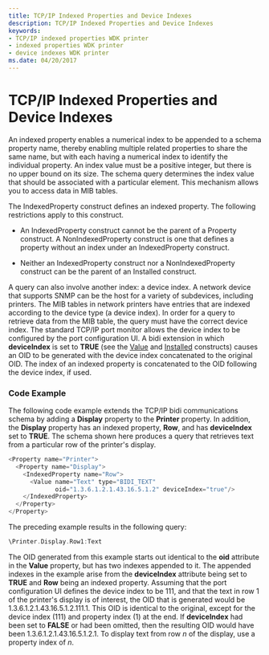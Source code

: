 ```yaml
---
title: TCP/IP Indexed Properties and Device Indexes
description: TCP/IP Indexed Properties and Device Indexes
keywords:
- TCP/IP indexed properties WDK printer
- indexed properties WDK printer
- device indexes WDK printer
ms.date: 04/20/2017
---
```


# TCP/IP Indexed Properties and Device Indexes


An indexed property enables a numerical index to be appended to a schema property name, thereby enabling multiple related properties to share the same name, but with each having a numerical index to identify the individual property. An index value must be a positive integer, but there is no upper bound on its size. The schema query determines the index value that should be associated with a particular element. This mechanism allows you to access data in MIB tables.

The IndexedProperty construct defines an indexed property. The following restrictions apply to this construct.

-   An IndexedProperty construct cannot be the parent of a Property construct. A NonIndexedProperty construct is one that defines a property without an index under an IndexedProperty construct.

-   Neither an IndexedProperty construct nor a NonIndexedProperty construct can be the parent of an Installed construct.

A query can also involve another index: a device index. A network device that supports SNMP can be the host for a variety of subdevices, including printers. The MIB tables in network printers have entries that are indexed according to the device type (a device index). In order for a query to retrieve data from the MIB table, the query must have the correct device index. The standard TCP/IP port monitor allows the device index to be configured by the port configuration UI. A bidi extension in which **deviceIndex** is set to **TRUE** (see the [Value](value.md) and [Installed](installed2.md) constructs) causes an OID to be generated with the device index concatenated to the original OID. The index of an indexed property is concatenated to the OID following the device index, if used.

### Code Example

The following code example extends the TCP/IP bidi communications schema by adding a **Display** property to the **Printer** property. In addition, the **Display** property has an indexed property, **Row**, and has **deviceIndex** set to **TRUE**. The schema shown here produces a query that retrieves text from a particular row of the printer's display.

```cpp
<Property name="Printer">
  <Property name="Display">
    <IndexedProperty name="Row">
      <Value name="Text" type="BIDI_TEXT" 
             oid="1.3.6.1.2.1.43.16.5.1.2" deviceIndex="true"/>
    </IndexedProperty>
  </Property>
</Property>
```

The preceding example results in the following query:

```cpp
\Printer.Display.Row1:Text
```

The OID generated from this example starts out identical to the **oid** attribute in the **Value** property, but has two indexes appended to it. The appended indexes in the example arise from the **deviceIndex** attribute being set to **TRUE** and **Row** being an indexed property. Assuming that the port configuration UI defines the device index to be 111, and that the text in row 1 of the printer's display is of interest, the OID that is generated would be 1.3.6.1.2.1.43.16.5.1.2.111.1. This OID is identical to the original, except for the device index (111) and property index (1) at the end. If **deviceIndex** had been set to **FALSE** or had been omitted, then the resulting OID would have been 1.3.6.1.2.1.43.16.5.1.2.1. To display text from row *n* of the display, use a property index of *n*.

 

 




